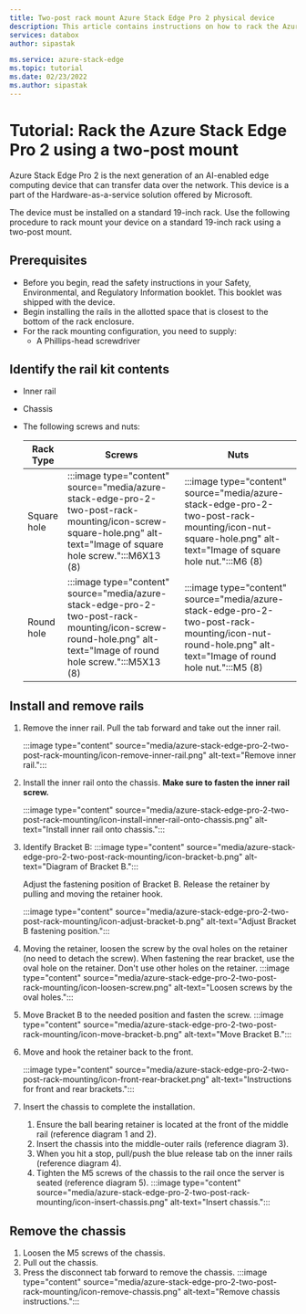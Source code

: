 ```yaml
---
title: Two-post rack mount Azure Stack Edge Pro 2 physical device
description: This article contains instructions on how to rack the Azure Stack Edge Pro 2 device using a two-post mount.
services: databox
author: sipastak

ms.service: azure-stack-edge
ms.topic: tutorial
ms.date: 02/23/2022
ms.author: sipastak 
---
```


# Tutorial: Rack the Azure Stack Edge Pro 2 using a two-post mount

Azure Stack Edge Pro 2 is the next generation of an AI-enabled edge computing device that can transfer data over the network. This device is a part of the Hardware-as-a-service solution  offered by Microsoft. 

The device must be installed on a standard 19-inch rack. Use the following procedure to rack mount your device on a standard 19-inch rack using a two-post mount.

## Prerequisites

* Before you begin, read the safety instructions in your Safety, Environmental, and Regulatory Information booklet. This booklet was shipped with the device.
* Begin installing the rails in the allotted space that is closest to the bottom of the rack enclosure.
* For the rack mounting configuration, you need to supply:
    * A Phillips-head screwdriver 

    

## Identify the rail kit contents

* Inner rail
* Chassis
* The following screws and nuts: 

    | Rack Type   | Screws | Nuts |
    |-------------|-----------|---------|
    | Square hole | :::image type="content" source="media/azure-stack-edge-pro-2-two-post-rack-mounting/icon-screw-square-hole.png" alt-text="Image of square hole screw.":::M6X13 (8)     | :::image type="content" source="media/azure-stack-edge-pro-2-two-post-rack-mounting/icon-nut-square-hole.png" alt-text="Image of square hole nut.":::M6 (8) |
    | Round hole  | :::image type="content" source="media/azure-stack-edge-pro-2-two-post-rack-mounting/icon-screw-round-hole.png" alt-text="Image of round hole screw.":::M5X13 (8)   | :::image type="content" source="media/azure-stack-edge-pro-2-two-post-rack-mounting/icon-nut-round-hole.png" alt-text="Image of round hole nut.":::M5 (8) |

## Install and remove rails

1. Remove the inner rail. Pull the tab forward and take out the inner rail.

    :::image type="content" source="media/azure-stack-edge-pro-2-two-post-rack-mounting/icon-remove-inner-rail.png" alt-text="Remove inner rail."::: 

1. Install the inner rail onto the chassis. **Make sure to fasten the inner rail screw.**

    :::image type="content" source="media/azure-stack-edge-pro-2-two-post-rack-mounting/icon-install-inner-rail-onto-chassis.png" alt-text="Install inner rail onto chassis.":::

1. Identify Bracket B: 
    :::image type="content" source="media/azure-stack-edge-pro-2-two-post-rack-mounting/icon-bracket-b.png" alt-text="Diagram of Bracket B.":::
    
    Adjust the fastening position of Bracket B. Release the retainer by pulling and moving the retainer hook.

    :::image type="content" source="media/azure-stack-edge-pro-2-two-post-rack-mounting/icon-adjust-bracket-b.png" alt-text="Adjust Bracket B fastening position.":::


1. Moving the retainer, loosen the screw by the oval holes on the retainer (no need to detach the screw). When fastening the rear bracket, use the oval hole on the retainer. Don't use other holes on the retainer. 
    :::image type="content" source="media/azure-stack-edge-pro-2-two-post-rack-mounting/icon-loosen-screw.png" alt-text="Loosen screws by the oval holes.":::


1. Move Bracket B to the needed position and fasten the screw. 
    :::image type="content" source="media/azure-stack-edge-pro-2-two-post-rack-mounting/icon-move-bracket-b.png" alt-text="Move Bracket B.":::

1. Move and hook the retainer back to the front.

    :::image type="content" source="media/azure-stack-edge-pro-2-two-post-rack-mounting/icon-front-rear-bracket.png" alt-text="Instructions for front and rear brackets.":::

1. Insert the chassis to complete the installation.
    1. Ensure the ball bearing retainer is located at the front of the middle rail (reference diagram 1 and 2).
    1. Insert the chassis into the middle-outer rails (reference diagram 3).
    1. When you hit a stop, pull/push the blue release tab on the inner rails (reference diagram 4).
    1. Tighten the M5 screws of the chassis to the rail once the server is seated (reference diagram 5).
:::image type="content" source="media/azure-stack-edge-pro-2-two-post-rack-mounting/icon-insert-chassis.png" alt-text="Insert chassis.":::

## Remove the chassis
1. Loosen the M5 screws of the chassis. 
1. Pull out the chassis.
1. Press the disconnect tab forward to remove the chassis. 
:::image type="content" source="media/azure-stack-edge-pro-2-two-post-rack-mounting/icon-remove-chassis.png" alt-text="Remove chassis instructions.":::